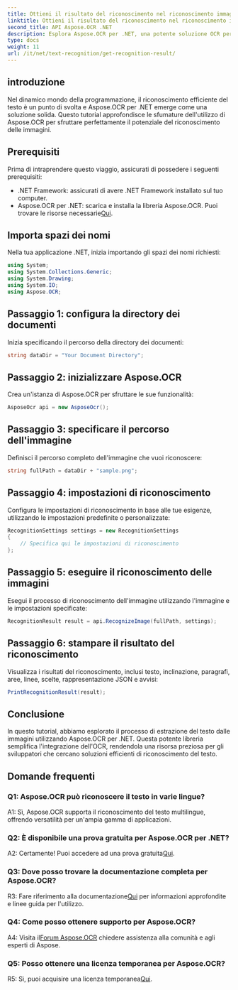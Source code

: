 ```yaml
---
title: Ottieni il risultato del riconoscimento nel riconoscimento immagine OCR
linktitle: Ottieni il risultato del riconoscimento nel riconoscimento immagine OCR
second_title: API Aspose.OCR .NET
description: Esplora Aspose.OCR per .NET, una potente soluzione OCR per il riconoscimento continuo del testo nelle immagini.
type: docs
weight: 11
url: /it/net/text-recognition/get-recognition-result/
---
```

## introduzione

Nel dinamico mondo della programmazione, il riconoscimento efficiente del testo è un punto di svolta e Aspose.OCR per .NET emerge come una soluzione solida. Questo tutorial approfondisce le sfumature dell'utilizzo di Aspose.OCR per sfruttare perfettamente il potenziale del riconoscimento delle immagini.

## Prerequisiti

Prima di intraprendere questo viaggio, assicurati di possedere i seguenti prerequisiti:

- .NET Framework: assicurati di avere .NET Framework installato sul tuo computer.
-  Aspose.OCR per .NET: scarica e installa la libreria Aspose.OCR. Puoi trovare le risorse necessarie[Qui](https://releases.aspose.com/ocr/net/).

## Importa spazi dei nomi

Nella tua applicazione .NET, inizia importando gli spazi dei nomi richiesti:

```csharp
using System;
using System.Collections.Generic;
using System.Drawing;
using System.IO;
using Aspose.OCR;
```

## Passaggio 1: configura la directory dei documenti

Inizia specificando il percorso della directory dei documenti:

```csharp
string dataDir = "Your Document Directory";
```

## Passaggio 2: inizializzare Aspose.OCR

Crea un'istanza di Aspose.OCR per sfruttare le sue funzionalità:

```csharp
AsposeOcr api = new AsposeOcr();
```

## Passaggio 3: specificare il percorso dell'immagine

Definisci il percorso completo dell'immagine che vuoi riconoscere:

```csharp
string fullPath = dataDir + "sample.png";
```

## Passaggio 4: impostazioni di riconoscimento

Configura le impostazioni di riconoscimento in base alle tue esigenze, utilizzando le impostazioni predefinite o personalizzate:

```csharp
RecognitionSettings settings = new RecognitionSettings
{
    // Specifica qui le impostazioni di riconoscimento
};
```

## Passaggio 5: eseguire il riconoscimento delle immagini

Esegui il processo di riconoscimento dell'immagine utilizzando l'immagine e le impostazioni specificate:

```csharp
RecognitionResult result = api.RecognizeImage(fullPath, settings);
```

## Passaggio 6: stampare il risultato del riconoscimento

Visualizza i risultati del riconoscimento, inclusi testo, inclinazione, paragrafi, aree, linee, scelte, rappresentazione JSON e avvisi:

```csharp
PrintRecognitionResult(result);
```

## Conclusione

In questo tutorial, abbiamo esplorato il processo di estrazione del testo dalle immagini utilizzando Aspose.OCR per .NET. Questa potente libreria semplifica l'integrazione dell'OCR, rendendola una risorsa preziosa per gli sviluppatori che cercano soluzioni efficienti di riconoscimento del testo.

## Domande frequenti

### Q1: Aspose.OCR può riconoscere il testo in varie lingue?

A1: Sì, Aspose.OCR supporta il riconoscimento del testo multilingue, offrendo versatilità per un'ampia gamma di applicazioni.

### Q2: È disponibile una prova gratuita per Aspose.OCR per .NET?

 A2: Certamente! Puoi accedere ad una prova gratuita[Qui](https://releases.aspose.com/).

### Q3: Dove posso trovare la documentazione completa per Aspose.OCR?

 R3: Fare riferimento alla documentazione[Qui](https://reference.aspose.com/ocr/net/) per informazioni approfondite e linee guida per l'utilizzo.

### Q4: Come posso ottenere supporto per Aspose.OCR?

 A4: Visita il[Forum Aspose.OCR](https://forum.aspose.com/c/ocr/16) chiedere assistenza alla comunità e agli esperti di Aspose.

### Q5: Posso ottenere una licenza temporanea per Aspose.OCR?

 R5: Sì, puoi acquisire una licenza temporanea[Qui](https://purchase.aspose.com/temporary-license/).